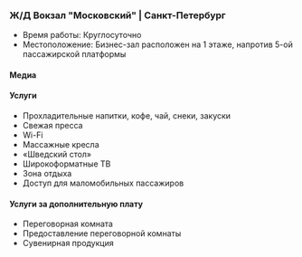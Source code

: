 
### Ж/Д Вокзал "Московский" | Санкт-Петербург
* Время работы: Круглосуточно
* Местоположение: Бизнес-зал расположен на 1 этаже, напротив 5-ой пассажирской платформы

#### Медиа

#### Услуги
* Прохладительные напитки, кофе, чай, снеки, закуски
* Свежая пресса
* Wi-Fi
* Массажные кресла
* «Шведский стол»
* Широкоформатные ТВ
* Зона отдыха
* Доступ для маломобильных пассажиров

#### Услуги за дополнительную плату 
* Переговорная комната
* Предоставление переговорной комнаты
* Сувенирная продукция
